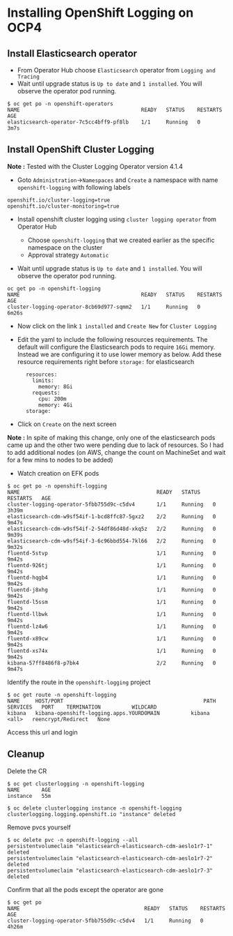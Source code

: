 # Installing OpenShift Logging on OCP4

## Install Elasticsearch operator 

* From Operator Hub choose `Elasticsearch` operator from `Logging and Tracing`
* Wait until upgrade status is `Up to date` and  `1 installed`. You will observe the operator pod running.

```
$ oc get po -n openshift-operators
NAME                                       READY   STATUS    RESTARTS   AGE
elasticsearch-operator-7c5cc4bff9-pf8lb    1/1     Running   0          3m7s
```

## Install OpenShift Cluster Logging

**Note :** Tested with the Cluster Logging Operator version 4.1.4

* Goto  `Administration`->`Namespaces` and `Create` a namespace with name `openshift-logging` with following labels

```
openshift.io/cluster-logging=true 
openshift.io/cluster-monitoring=true 
```

* Install openshift cluster logging using `cluster logging operator` from Operator Hub
    *  Choose  `openshift-logging` that we created earlier as the  specific namespace on the cluster
    * Approval strategy `Automatic`

* Wait until upgrade status is `Up to date` and  `1 installed`. You will observe the operator pod running.

```
oc get po -n openshift-logging
NAME                                       READY   STATUS    RESTARTS   AGE
cluster-logging-operator-8cb69d977-sqmm2   1/1     Running   0          6m26s
```

* Now click on the link `1 installed`  and  `Create New` for `Cluster Logging` 

* Edit the yaml to include the following resources requirements. The default will configure the Elasticsearch pods to require `16Gi` memory. Instead we are configuring it to use lower memory as below. Add these resource requirements right before `storage:` for elasticsearch

```
      resources:
        limits:
          memory: 8Gi
        requests:
          cpu: 200m
          memory: 4Gi
      storage:
```

* Click on `Create` on the next screen

**Note :** In spite of making this change, only one of the elasticsearch pods came up and the other two were pending due to lack of resources. So I had to add additional nodes (on AWS, change the count on MachineSet and wait for a few mins to nodes to be added)


* Watch creation on  EFK pods

```
$ oc get po -n openshift-logging 
NAME                                            READY   STATUS    RESTARTS   AGE
cluster-logging-operator-5fbb755d9c-c5dv4       1/1     Running   0          3h39m
elasticsearch-cdm-w9sf54if-1-bcd8ffc87-5gxz2    2/2     Running   0          9m47s
elasticsearch-cdm-w9sf54if-2-54df86d48d-xkq5z   2/2     Running   0          9m39s
elasticsearch-cdm-w9sf54if-3-6c96bbd554-7kl66   2/2     Running   0          9m32s
fluentd-5stvp                                   1/1     Running   0          9m42s
fluentd-926tj                                   1/1     Running   0          9m42s
fluentd-hqgb4                                   1/1     Running   0          9m42s
fluentd-j8xhg                                   1/1     Running   0          9m42s
fluentd-l5ssm                                   1/1     Running   0          9m42s
fluentd-llbwk                                   1/1     Running   0          9m42s
fluentd-lz4w6                                   1/1     Running   0          9m42s
fluentd-x89cw                                   1/1     Running   0          9m42s
fluentd-xs74x                                   1/1     Running   0          9m42s
kibana-57ff8486f8-p7bk4                         2/2     Running   0          9m47s
```

Identify the route in the `openshift-logging` project

```
$ oc get route -n openshift-logging
NAME     HOST/PORT                                             PATH   SERVICES   PORT    TERMINATION          WILDCARD
kibana   kibana-openshift-logging.apps.YOURDOMAIN          kibana     <all>   reencrypt/Redirect   None

```

Access this url and login


## Cleanup

Delete the CR 
```
$ oc get clusterlogging -n openshift-logging
NAME       AGE
instance   55m

$ oc delete clusterlogging instance -n openshift-logging
clusterlogging.logging.openshift.io "instance" deleted
```

Remove  pvcs yourself

```
$ oc delete pvc -n openshift-logging --all
persistentvolumeclaim "elasticsearch-elasticsearch-cdm-aeslo1r7-1" deleted
persistentvolumeclaim "elasticsearch-elasticsearch-cdm-aeslo1r7-2" deleted
persistentvolumeclaim "elasticsearch-elasticsearch-cdm-aeslo1r7-3" deleted
```

Confirm that all the pods except the operator are  gone

```
$ oc get po
NAME                                        READY   STATUS    RESTARTS   AGE
cluster-logging-operator-5fbb755d9c-c5dv4   1/1     Running   0          4h26m
```

